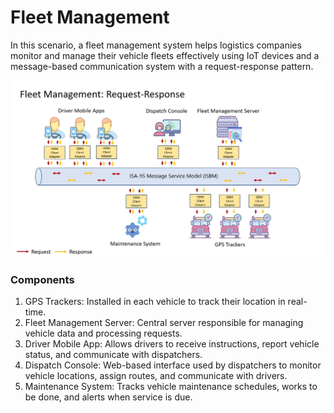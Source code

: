 # Fleet Management

In this scenario, a fleet management system helps logistics companies monitor and manage their vehicle fleets effectively using IoT devices and a message-based communication system with a request-response pattern.

![image](/Documents/Use_Cases/Images/Fleet-Management.jpg)

### Components

   1. GPS Trackers: Installed in each vehicle to track their location in real-time.
   2. Fleet Management Server: Central server responsible for managing vehicle data and processing requests.
   3. Driver Mobile App: Allows drivers to receive instructions, report vehicle status, and communicate with dispatchers.
   4. Dispatch Console: Web-based interface used by dispatchers to monitor vehicle locations, assign routes, and communicate with drivers.
   5. Maintenance System: Tracks vehicle maintenance schedules, works to be done, and alerts when service is due.
